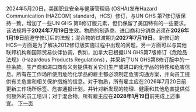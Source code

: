 2024年5月20日，美国职业安全与健康管理局 (OSHA)发布Hazard Communication (HAZCOM) standard，HCS）修订，与UN GHS 第7修订版保持一致，增加了一些UN GHS 第8修订版元素，但仍保留了美国特有的一些要求。该法规将于**2024年7月19日**生效。物质的制造商、进口商和分销商必须在**2026年1月19日**前遵守修订后的法规；混合物的过渡期为**2027年7月19日**。
新修订的HCS一方面是为了解决2012修订版实施过程中出现的问题，另一方面可以与其他联邦机构和国际贸易伙伴协调，例如，加拿大已根据UN GHS第7版修订《危险品法规》（Hazardous Products Regulations），并采纳了UN GHS第8修订版中的一些条款。生产商和进口商有义务提供有关它们生产或进口的化学品的特性和危害信息。所有在工作场所使用危险化学品的雇主都必须制定危害沟通方案，并向员工提供有关危害和相关保护措施的信息。对于物质，所有雇主应在2026年7月20日前更新工作场所标签、危害通报计划，并针对新发现的物理、健康和其他危害提供任何额外的员工培训；对于混合物，所有雇主应在**2028年1月19日**前完成上述事宜。
[下一页](椒江区人民政府发布通告.md)